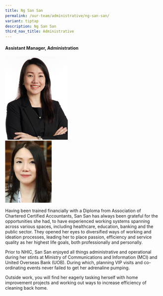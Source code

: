 ```yaml
---
title: Ng San San
permalink: /our-team/administrative/ng-san-san/
variant: tiptap
description: Ng San San
third_nav_title: Administrative
---
```

<h4><strong>Assistant Manager, Administration</strong></h4><div class="isomer-image-wrapper"><img style="width: 40%;" height="auto" width="100%" alt="Ng San San" src="/images/About/Our Team/Administrative Team/NgSanSan_Bio.jpg"></div><div class="isomer-image-wrapper"><img style="width:150px" height="auto" width="100%" src="/images/About/Our%20Team/Administrative%20Team/ngsansan.jpg"></div><p>Having been trained financially with a Diploma from Association of Chartered Certified Accountants, San San has always been grateful for the opportunities she had, to have experienced working systems spanning across various spaces, including healthcare, education, banking and the public sector. They opened her eyes to diversified ways of working and ideation processes, leading her to place passion, efficiency and service quality as her highest life goals, both professionally and personally.</p><p>Prior to NHIC, San San enjoyed all things administrative and operational during her stints at Ministry of Communications and Information (MCI) and United Overseas Bank (UOB). During which, planning VIP visits and co-ordinating events never failed to get her adrenaline pumping.</p><p>Outside work, you will find her eagerly tasking herself with home improvement projects and working out ways to increase efficiency of cleaning back home.</p><p></p>
